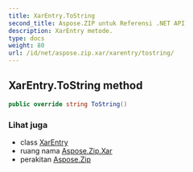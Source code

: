 ```yaml
---
title: XarEntry.ToString
second_title: Aspose.ZIP untuk Referensi .NET API
description: XarEntry metode. 
type: docs
weight: 80
url: /id/net/aspose.zip.xar/xarentry/tostring/
---
```

## XarEntry.ToString method

```csharp
public override string ToString()
```

### Lihat juga

* class [XarEntry](../)
* ruang nama [Aspose.Zip.Xar](../../xarentry/)
* perakitan [Aspose.Zip](../../../)


